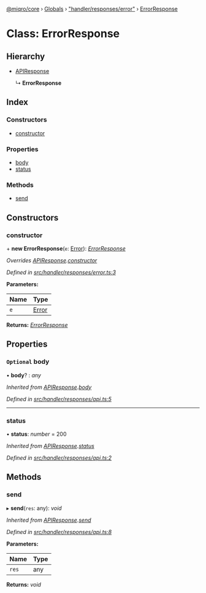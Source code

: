 [@miqro/core](../README.md) › [Globals](../globals.md) › ["handler/responses/error"](../modules/_handler_responses_error_.md) › [ErrorResponse](_handler_responses_error_.errorresponse.md)

# Class: ErrorResponse

## Hierarchy

* [APIResponse](_handler_responses_api_.apiresponse.md)

  ↳ **ErrorResponse**

## Index

### Constructors

* [constructor](_handler_responses_error_.errorresponse.md#constructor)

### Properties

* [body](_handler_responses_error_.errorresponse.md#optional-body)
* [status](_handler_responses_error_.errorresponse.md#status)

### Methods

* [send](_handler_responses_error_.errorresponse.md#send)

## Constructors

###  constructor

\+ **new ErrorResponse**(`e`: [Error](_util_error_named_.namederror.md#static-error)): *[ErrorResponse](_handler_responses_error_.errorresponse.md)*

*Overrides [APIResponse](_handler_responses_api_.apiresponse.md).[constructor](_handler_responses_api_.apiresponse.md#constructor)*

*Defined in [src/handler/responses/error.ts:3](https://github.com/claukers/miqro-core/blob/f2fd61b/src/handler/responses/error.ts#L3)*

**Parameters:**

Name | Type |
------ | ------ |
`e` | [Error](_util_error_named_.namederror.md#static-error) |

**Returns:** *[ErrorResponse](_handler_responses_error_.errorresponse.md)*

## Properties

### `Optional` body

• **body**? : *any*

*Inherited from [APIResponse](_handler_responses_api_.apiresponse.md).[body](_handler_responses_api_.apiresponse.md#optional-body)*

*Defined in [src/handler/responses/api.ts:5](https://github.com/claukers/miqro-core/blob/f2fd61b/src/handler/responses/api.ts#L5)*

___

###  status

• **status**: *number* = 200

*Inherited from [APIResponse](_handler_responses_api_.apiresponse.md).[status](_handler_responses_api_.apiresponse.md#status)*

*Defined in [src/handler/responses/api.ts:2](https://github.com/claukers/miqro-core/blob/f2fd61b/src/handler/responses/api.ts#L2)*

## Methods

###  send

▸ **send**(`res`: any): *void*

*Inherited from [APIResponse](_handler_responses_api_.apiresponse.md).[send](_handler_responses_api_.apiresponse.md#send)*

*Defined in [src/handler/responses/api.ts:8](https://github.com/claukers/miqro-core/blob/f2fd61b/src/handler/responses/api.ts#L8)*

**Parameters:**

Name | Type |
------ | ------ |
`res` | any |

**Returns:** *void*
